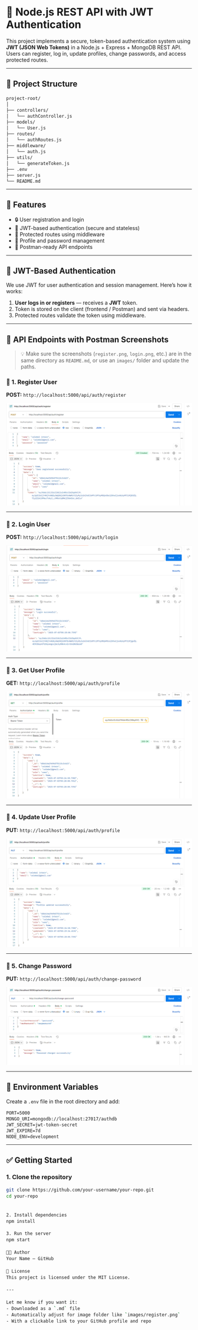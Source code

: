 # 🔐 Node.js REST API with JWT Authentication

This project implements a secure, token-based authentication system using **JWT (JSON Web Tokens)** in a Node.js + Express + MongoDB REST API. Users can register, log in, update profiles, change passwords, and access protected routes.

---

## 📁 Project Structure
```
project-root/
│
├── controllers/
│   └── authController.js
├── models/
│   └── User.js
├── routes/
│   └── authRoutes.js
├── middleware/
│   └── auth.js
├── utils/
│   └── generateToken.js
├── .env
├── server.js
└── README.md
```


---

## 🚀 Features

- 🔒 User registration and login  
- 🔑 JWT-based authentication (secure and stateless)  
- 🔐 Protected routes using middleware  
- 👤 Profile and password management  
- 🧪 Postman-ready API endpoints  

---

## 🔐 JWT-Based Authentication

We use JWT for user authentication and session management. Here’s how it works:

1. **User logs in or registers** — receives a **JWT** token.  
2. Token is stored on the client (frontend / Postman) and sent via headers.  
3. Protected routes validate the token using middleware.

---

## 📮 API Endpoints with Postman Screenshots

> 💡 Make sure the screenshots (`register.png`, `login.png`, etc.) are in the same directory as `README.md`, or use an `images/` folder and update the paths.

### 📌 1. Register User

**POST:** `http://localhost:5000/api/auth/register`

![Register](register.png)

---

### 📌 2. Login User

**POST:** `http://localhost:5000/api/auth/login`

![Login](login.png)

---

### 📌 3. Get User Profile

**GET:** `http://localhost:5000/api/auth/profile`

![Get Profile](get-profile.png)

---

### 📌 4. Update User Profile

**PUT:** `http://localhost:5000/api/auth/profile`

![Update Profile](put-profile.png)

---

### 📌 5. Change Password

**PUT:** `http://localhost:5000/api/auth/change-password`

![Change Password](change-password.png)

---

## 🔧 Environment Variables

Create a `.env` file in the root directory and add:
```
PORT=5000
MONGO_URI=mongodb://localhost:27017/authdb
JWT_SECRET=jwt-token-secret
JWT_EXPIRE=7d
NODE_ENV=development
```

---

## ✅ Getting Started

### 1. Clone the repository

```bash
git clone https://github.com/your-username/your-repo.git
cd your-repo


2. Install dependencies
npm install

3. Run the server
npm start

👨‍💻 Author
Your Name – GitHub

📄 License
This project is licensed under the MIT License.

---

Let me know if you want it:
- Downloaded as a `.md` file  
- Automatically adjust for image folder like `images/register.png`  
- With a clickable link to your GitHub profile and repo
